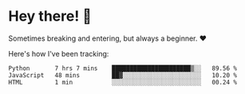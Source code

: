 # Hey there! 👋
Sometimes breaking and entering, but always a beginner. ❤️

Here's how I've been tracking:
<!--START_SECTION:waka-->

```text
Python       7 hrs 7 mins    ██████████████████████▒░░   89.56 %
JavaScript   48 mins         ██▓░░░░░░░░░░░░░░░░░░░░░░   10.20 %
HTML         1 min           ░░░░░░░░░░░░░░░░░░░░░░░░░   00.24 %
```

<!--END_SECTION:waka-->

